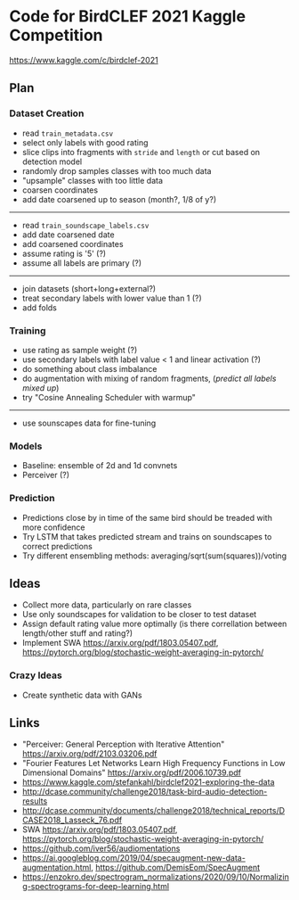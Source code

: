 # Code for BirdCLEF 2021 Kaggle Competition

<https://www.kaggle.com/c/birdclef-2021>

## Plan

### Dataset Creation

- read `train_metadata.csv`
- select only labels with good rating
- slice clips into fragments with `stride` and `length` or cut based on detection model
- randomly drop samples classes with too much data
- "upsample" classes with too little data
- coarsen coordinates
- add date coarsened up to season (month?, 1/8 of y?)

---

- read `train_soundscape_labels.csv`
- add date coarsened date
- add coarsened coordinates
- assume rating is '5' (?)
- assume all labels are primary (?)

---

- join datasets (short+long+external?)
- treat secondary labels with lower value than 1 (?)
- add folds

### Training

- use rating as sample weight (?)
- use secondary labels with label value < 1 and linear activation (?)
- do something about class imbalance
- do augmentation with mixing of random fragments, (*predict all labels mixed up*)
- try "Cosine Annealing Scheduler with warmup"

---

- use sounscapes data for fine-tuning

### Models

- Baseline: ensemble of 2d and 1d convnets
- Perceiver (?)

### Prediction

- Predictions close by in time of the same bird should be treaded with more confidence
- Try LSTM that takes predicted stream and trains on soundscapes to correct predictions
- Try different ensembling methods: averaging/sqrt(sum(squares))/voting

## Ideas

- Collect more data, particularly on rare classes
- Use only soundscapes for validation to be closer to test dataset
- Assign default rating value more optimally (is there correllation between length/other stuff and rating?)
- Implement SWA <https://arxiv.org/pdf/1803.05407.pdf>, <https://pytorch.org/blog/stochastic-weight-averaging-in-pytorch/>

### Crazy Ideas

- Create synthetic data with GANs

## Links

- "Perceiver: General Perception with Iterative Attention" <https://arxiv.org/pdf/2103.03206.pdf>
- "Fourier Features Let Networks Learn High Frequency Functions in Low Dimensional Domains" <https://arxiv.org/pdf/2006.10739.pdf>
- <https://www.kaggle.com/stefankahl/birdclef2021-exploring-the-data>
- <http://dcase.community/challenge2018/task-bird-audio-detection-results>
- <http://dcase.community/documents/challenge2018/technical_reports/DCASE2018_Lasseck_76.pdf>
- SWA <https://arxiv.org/pdf/1803.05407.pdf>, <https://pytorch.org/blog/stochastic-weight-averaging-in-pytorch/>
- <https://github.com/iver56/audiomentations>
- <https://ai.googleblog.com/2019/04/specaugment-new-data-augmentation.html>, <https://github.com/DemisEom/SpecAugment>
- <https://enzokro.dev/spectrogram_normalizations/2020/09/10/Normalizing-spectrograms-for-deep-learning.html>
